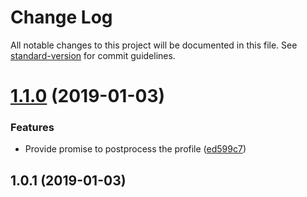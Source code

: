 # Change Log

All notable changes to this project will be documented in this file. See [standard-version](https://github.com/conventional-changelog/standard-version) for commit guidelines.

<a name="1.1.0"></a>
# [1.1.0](https://github.com/jantimon/sync-cpuprofiler/compare/v1.0.1...v1.1.0) (2019-01-03)


### Features

* Provide promise to postprocess the profile ([ed599c7](https://github.com/jantimon/sync-cpuprofiler/commit/ed599c7))



<a name="1.0.1"></a>
## 1.0.1 (2019-01-03)
